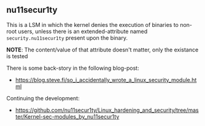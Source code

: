nu11secur1ty
---------

This is a LSM in which the kernel denies the execution of binaries
to non-root users, unless there is an extended-attribute named
`security.nu11secur1ty` present upon the binary.

**NOTE**: The content/value of that attribute doesn't matter, only
the existance is tested

There is some back-story in the following blog-post:

* https://blog.steve.fi/so_i_accidentally_wrote_a_linux_security_module.html

Continuing the development: 

* https://github.com/nu11secur1ty/Linux_hardening_and_security/tree/master/Kernel-sec-modules_by_nu11secur1ty
